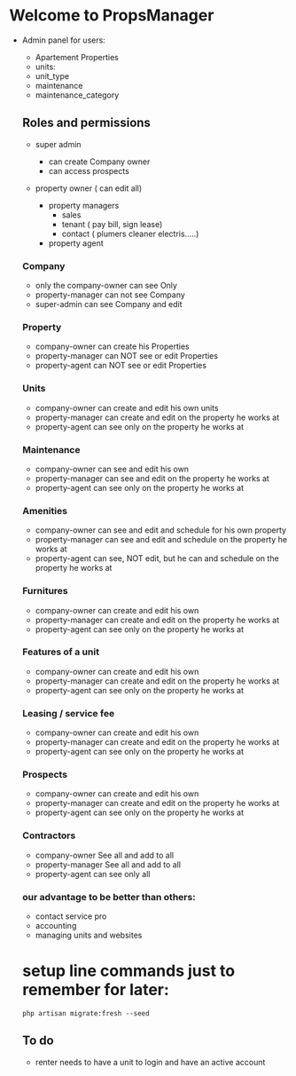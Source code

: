 # Welcome to PropsManager

-   Admin panel for users:

    -   Apartement Properties
    -   units:
    -   unit_type
    -   maintenance
    -   maintenance_category

    ## Roles and permissions

    -   super admin
        - can create Company owner
        - can access prospects
   
    -   property owner ( can edit all)
        -   property managers
            -   sales
            -   tenant ( pay bill, sign lease)
            -   contact ( plumers cleaner electris.....)
        -   property agent
    ###  Company
       -  only the company-owner can see Only
       -  property-manager can not see Company
       -  super-admin can see Company and edit
    ### Property
      - company-owner can create his Properties
      - property-manager can NOT see or edit Properties
      - property-agent can NOT see or edit Properties
    ### Units
      - company-owner can create and edit his own units
      - property-manager can create and edit on the property he works at
      - property-agent can see only on the property he works at
    ### Maintenance 
      - company-owner can see and edit his own
      - property-manager can see and edit on the property he works at
      - property-agent can see only on the property he works at
    ### Amenities
      - company-owner can see and edit and schedule for his own property
      - property-manager can see and edit and schedule on the property he works at
      - property-agent can see, NOT edit, but he can and schedule on the property he works at
    ### Furnitures
      - company-owner can create and edit his own
      - property-manager can create and edit on the property he works at
      - property-agent can see only on the property he works at
    ### Features  of a unit
      - company-owner can create and edit his own
      - property-manager can create and edit on the property he works at
      - property-agent can see only on the property he works at
    ### Leasing / service fee
      - company-owner can create and edit his own
      - property-manager can create and edit on the property he works at
      - property-agent can see only on the property he works at
    ### Prospects
      - company-owner can create and edit his own
      - property-manager can create and edit on the property he works at
      - property-agent can see only on the property he works at
    
    ### Contractors
      - company-owner See all and add to all
      - property-manager See all and add to all
      - property-agent can see only all
    ### our advantage to be better than others:

    -   contact service pro
    -   accounting
    -   managing units and websites

    # setup line commands just to remember for later:

    `php artisan migrate:fresh --seed `


    ## To do
    - renter needs to have a unit to login and have an active account 
